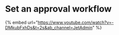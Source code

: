 # Set an approval workflow

{% embed url="https://www.youtube.com/watch?v=-DMkubFxhDs&t=2s&ab_channel=JetAdmin" %}

